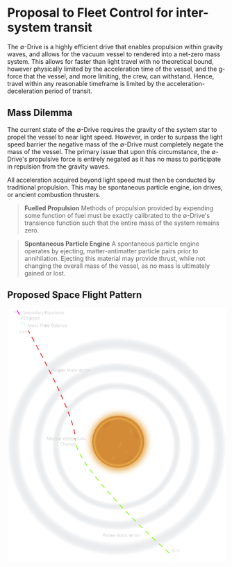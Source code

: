 # Proposal to Fleet Control for inter-system transit

The ∅-Drive is a highly efficient drive that enables propulsion within gravity waves, and allows for the vacuum vessel to rendered into a net-zero mass system. This allows for faster than light travel with no theoretical bound, however physically limited by the acceleration time of the vessel, and the g-force that the vessel, and more limiting, the crew, can withstand. Hence, travel within any reasonable timeframe is limited by the acceleration-deceleration period of transit.

## Mass Dilemma

The current state of the ∅-Drive requires the gravity of the system star to propel the vessel to near light speed. However, in order to surpass the light speed barrier the negative mass of the ∅-Drive must completely negate the mass of the vessel. The primary issue that upon this circumstance, the ∅-Drive's propulsive force is entirely negated as it has no mass to participate in repulsion from the gravity waves.

All acceleration acquired beyond light speed must then be conducted by traditional propulsion. This may be spontaneous particle engine, ion drives, or ancient combustion thrusters.

> **Fuelled Propulsion**
> Methods of propulsion provided by expending some function of fuel must be exactly calibrated to the ∅-Drive's transience function such that the entire mass of the system remains zero.

> **Spontaneous Particle Engine**
> A spontaneous particle engine operates by ejecting, matter-antimatter particle pairs prior to annihilation. Ejecting this material may provide thrust, while not changing the overall mass of the vessel, as no mass is ultimately gained or lost.

## Proposed Space Flight Pattern

![_|Null Drive Space Flight Pattern|90](space_flight_pattern.svg)
